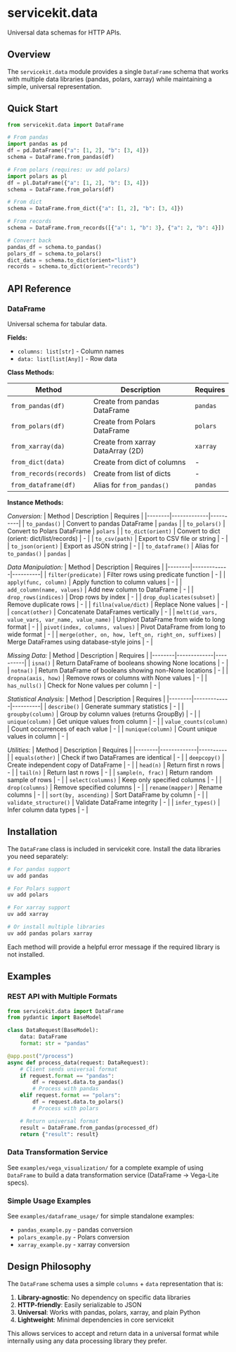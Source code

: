 # servicekit.data

Universal data schemas for HTTP APIs.

## Overview

The `servicekit.data` module provides a single `DataFrame` schema that works with multiple data libraries (pandas, polars, xarray) while maintaining a simple, universal representation.

## Quick Start

```python
from servicekit.data import DataFrame

# From pandas
import pandas as pd
df = pd.DataFrame({"a": [1, 2], "b": [3, 4]})
schema = DataFrame.from_pandas(df)

# From polars (requires: uv add polars)
import polars as pl
df = pl.DataFrame({"a": [1, 2], "b": [3, 4]})
schema = DataFrame.from_polars(df)

# From dict
schema = DataFrame.from_dict({"a": [1, 2], "b": [3, 4]})

# From records
schema = DataFrame.from_records([{"a": 1, "b": 3}, {"a": 2, "b": 4}])

# Convert back
pandas_df = schema.to_pandas()
polars_df = schema.to_polars()
dict_data = schema.to_dict(orient="list")
records = schema.to_dict(orient="records")
```

## API Reference

### DataFrame

Universal schema for tabular data.

**Fields:**
- `columns: list[str]` - Column names
- `data: list[list[Any]]` - Row data

**Class Methods:**

| Method | Description | Requires |
|--------|-------------|----------|
| `from_pandas(df)` | Create from pandas DataFrame | `pandas` |
| `from_polars(df)` | Create from Polars DataFrame | `polars` |
| `from_xarray(da)` | Create from xarray DataArray (2D) | `xarray` |
| `from_dict(data)` | Create from dict of columns | - |
| `from_records(records)` | Create from list of dicts | - |
| `from_dataframe(df)` | Alias for `from_pandas()` | `pandas` |

**Instance Methods:**

*Conversion:*
| Method | Description | Requires |
|--------|-------------|----------|
| `to_pandas()` | Convert to pandas DataFrame | `pandas` |
| `to_polars()` | Convert to Polars DataFrame | `polars` |
| `to_dict(orient)` | Convert to dict (orient: dict/list/records) | - |
| `to_csv(path)` | Export to CSV file or string | - |
| `to_json(orient)` | Export as JSON string | - |
| `to_dataframe()` | Alias for `to_pandas()` | `pandas` |

*Data Manipulation:*
| Method | Description | Requires |
|--------|-------------|----------|
| `filter(predicate)` | Filter rows using predicate function | - |
| `apply(func, column)` | Apply function to column values | - |
| `add_column(name, values)` | Add new column to DataFrame | - |
| `drop_rows(indices)` | Drop rows by index | - |
| `drop_duplicates(subset)` | Remove duplicate rows | - |
| `fillna(value/dict)` | Replace None values | - |
| `concat(other)` | Concatenate DataFrames vertically | - |
| `melt(id_vars, value_vars, var_name, value_name)` | Unpivot DataFrame from wide to long format | - |
| `pivot(index, columns, values)` | Pivot DataFrame from long to wide format | - |
| `merge(other, on, how, left_on, right_on, suffixes)` | Merge DataFrames using database-style joins | - |

*Missing Data:*
| Method | Description | Requires |
|--------|-------------|----------|
| `isna()` | Return DataFrame of booleans showing None locations | - |
| `notna()` | Return DataFrame of booleans showing non-None locations | - |
| `dropna(axis, how)` | Remove rows or columns with None values | - |
| `has_nulls()` | Check for None values per column | - |

*Statistical Analysis:*
| Method | Description | Requires |
|--------|-------------|----------|
| `describe()` | Generate summary statistics | - |
| `groupby(column)` | Group by column values (returns GroupBy) | - |
| `unique(column)` | Get unique values from column | - |
| `value_counts(column)` | Count occurrences of each value | - |
| `nunique(column)` | Count unique values in column | - |

*Utilities:*
| Method | Description | Requires |
|--------|-------------|----------|
| `equals(other)` | Check if two DataFrames are identical | - |
| `deepcopy()` | Create independent copy of DataFrame | - |
| `head(n)` | Return first n rows | - |
| `tail(n)` | Return last n rows | - |
| `sample(n, frac)` | Return random sample of rows | - |
| `select(columns)` | Keep only specified columns | - |
| `drop(columns)` | Remove specified columns | - |
| `rename(mapper)` | Rename columns | - |
| `sort(by, ascending)` | Sort DataFrame by column | - |
| `validate_structure()` | Validate DataFrame integrity | - |
| `infer_types()` | Infer column data types | - |

## Installation

The `DataFrame` class is included in servicekit core. Install the data libraries you need separately:

```bash
# For pandas support
uv add pandas

# For Polars support
uv add polars

# For xarray support
uv add xarray

# Or install multiple libraries
uv add pandas polars xarray
```

Each method will provide a helpful error message if the required library is not installed.

## Examples

### REST API with Multiple Formats

```python
from servicekit.data import DataFrame
from pydantic import BaseModel

class DataRequest(BaseModel):
    data: DataFrame
    format: str = "pandas"

@app.post("/process")
async def process_data(request: DataRequest):
    # Client sends universal format
    if request.format == "pandas":
        df = request.data.to_pandas()
        # Process with pandas
    elif request.format == "polars":
        df = request.data.to_polars()
        # Process with polars

    # Return universal format
    result = DataFrame.from_pandas(processed_df)
    return {"result": result}
```

### Data Transformation Service

See `examples/vega_visualization/` for a complete example of using `DataFrame` to build a data transformation service (DataFrame → Vega-Lite specs).

### Simple Usage Examples

See `examples/dataframe_usage/` for simple standalone examples:
- `pandas_example.py` - pandas conversion
- `polars_example.py` - Polars conversion
- `xarray_example.py` - xarray conversion

## Design Philosophy

The `DataFrame` schema uses a simple `columns` + `data` representation that is:

1. **Library-agnostic**: No dependency on specific data libraries
2. **HTTP-friendly**: Easily serializable to JSON
3. **Universal**: Works with pandas, polars, xarray, and plain Python
4. **Lightweight**: Minimal dependencies in core servicekit

This allows services to accept and return data in a universal format while internally using any data processing library they prefer.
